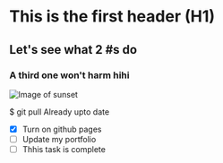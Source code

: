 #  This is the first header (H1)
## Let's see what 2 #s do 
### A third one won't harm hihi

![Image of sunset](https://cdn.stocksnap.io/img-thumbs/280h/DW4G9APXWW.jpg)

$ git pull
Already upto date

- [X] Turn on github pages
- [ ] Update my portfolio
- [ ] Thhis task is complete
